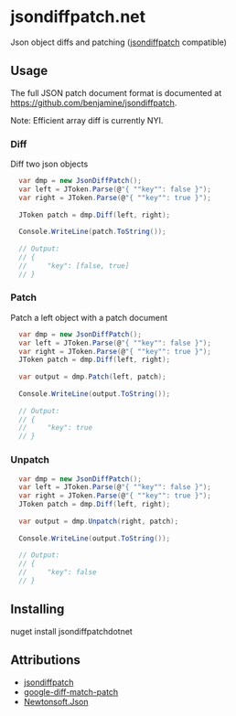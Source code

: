 # jsondiffpatch.net
Json object diffs and patching ([jsondiffpatch](https://github.com/benjamine/jsondiffpatch) compatible)

## Usage

The full JSON patch document format is documented at https://github.com/benjamine/jsondiffpatch. 

Note: Efficient array diff is currently NYI.

### Diff

Diff two json objects

``` C#
  var dmp = new JsonDiffPatch();
  var left = JToken.Parse(@"{ ""key"": false }");
  var right = JToken.Parse(@"{ ""key"": true }");
  
  JToken patch = dmp.Diff(left, right);
  
  Console.WriteLine(patch.ToString());
  
  // Output:
  // {
  //     "key": [false, true]
  // }
```

### Patch

Patch a left object with a patch document

``` C#
  var dmp = new JsonDiffPatch();
  var left = JToken.Parse(@"{ ""key"": false }");
  var right = JToken.Parse(@"{ ""key"": true }");
  JToken patch = dmp.Diff(left, right);
  
  var output = dmp.Patch(left, patch);
  
  Console.WriteLine(output.ToString());
  
  // Output:
  // {
  //     "key": true
  // }
```

### Unpatch

``` C#
  var dmp = new JsonDiffPatch();
  var left = JToken.Parse(@"{ ""key"": false }");
  var right = JToken.Parse(@"{ ""key"": true }");
  JToken patch = dmp.Diff(left, right);
  
  var output = dmp.Unpatch(right, patch);
  
  Console.WriteLine(output.ToString());
  
  // Output:
  // {
  //     "key": false
  // }
```

## Installing
nuget install jsondiffpatchdotnet

## Attributions
* [jsondiffpatch](https://github.com/benjamine/jsondiffpatch)
* [google-diff-match-patch](https://code.google.com/archive/p/google-diff-match-patch/)
* [Newtonsoft.Json](https://www.nuget.org/packages/Newtonsoft.Json/)
